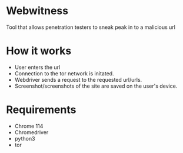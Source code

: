 # Webwitness
Tool that allows penetration testers to sneak peak in to a malicious url
# How it works
- User enters the url
- Connection to the tor network is initated.
- Webdriver sends a request to the requested url/urls.
- Screenshot/screenshots of the site are saved on the user's device.
# Requirements
- Chrome 114
- Chromedriver
- python3
- tor
  

